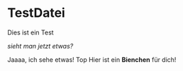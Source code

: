 # TestDatei

Dies ist ein Test

*sieht man jetzt etwas?*


Jaaaa, ich sehe etwas! Top Hier ist ein **Bienchen** für dich!
